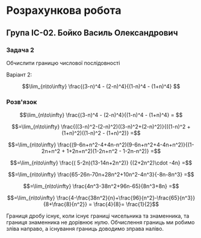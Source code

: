 # Розрахункова робота

## Група ІС-02. Бойко Василь Олександрович

### Задача 2

Обчислити границю числової послідовності

Варіант 2:

$$\lim_{n\to\infty} \frac{(3-n)^4 - (2-n)^4}{(1-n)^4 - (1+n)^4}  $$

### Розв'язок

$$\lim_{n\to\infty} \frac{(3-n)^4 - (2-n)^4}{(1-n)^4 - (1+n)^4} =   $$

$$=\lim_{n\to\infty} \frac{((3-n)^2-(2-n)^2)((3-n)^2+(2-n)^2)}{((1-n)^2 + (1+n)^2)((1-n)^2 - (1+n)^2)} =$$

$$=\lim_{n\to\infty} \frac{(9-6n+n^2-4+4n-n^2)(9-6n+n^2+4-4n+n^2)}{(1-2n+n^2 + 1+2n+n^2)(1-2n+n^2 - 1-2n-n^2)} =$$

$$=\lim_{n\to\infty} \frac{( 5-2n)(13-14n+2n^2)} {(2+2n^2)\cdot -4n} =$$

$$=\lim_{n\to\infty} \frac{65-26n-70n+28n^2+10n^2-4n^3}{-8n-8n^3} =$$

$$=\lim_{n\to\infty} \frac{4n^3-38n^2+96n-65}{8n^3+8n} =$$

$$=\lim_{n\to\infty} \frac{4-\frac{38n^2}{n}+\frac{96}{n^2}-\frac{65}{n^3}}{8+\frac{8}{n^2}} = \frac{4}{8}= \frac{1}{2}$$

Границя дробу існує, коли існує границі чисельника та знаменника, та границя знаменника не дорівнює нулю. Обчислення границь ми робимо зліва направо, а існування границь доводимо зправа наліво.
